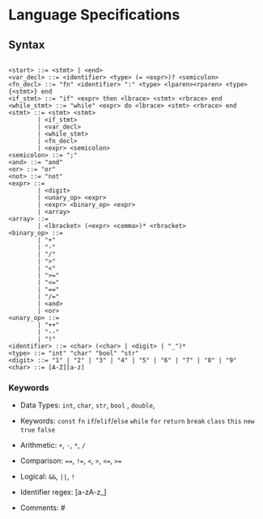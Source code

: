 # Language Specifications

## Syntax

```

<start> ::= <stmt> | <end>
<var_decl> ::= <identifier> <type> (= <expr>)? <semicolon>
<fn_decl> ::= "fn" <identifier> ":" <type> <lparen><rparen> <type> {<stmt>} end
<if_stmt> ::= "if" <expr> then <lbrace> <stmt> <rbrace> end
<while_stmt> ::= "while" <expr> do <lbrace> <stmt> <rbrace> end
<stmt> ::= <stmt> <stmt>
        | <if_stmt>
        | <var_decl>
        | <while_stmt>
        | <fn_decl>
        | <expr> <semicolon>
<semicolon> ::= ";"
<and> ::= "and"
<or> ::= "or"
<not> ::= "not"
<expr> ::=
        | <digit>
        | <unary_op> <expr>
        | <expr> <binary_op> <expr>
        | <array>
<array> ::=
        | <lbracket> (<expr> <comma>)* <rbracket>
<binary_op> ::=
        | "+"
        | "-"
        | "/"
        | ">"
        | "<"
        | ">="
        | "<="
        | "=="
        | "/="
        | <and>
        | <or>
<unary_op> ::=
        | "++"
        | "--"
        | "!"
<identifier> ::= <char> (<char> | <digit> | "_")*
<type> ::= "int" "char" "bool" "str"
<digit> ::= "1" | "2" | "3" | "4" | "5" | "6" | "7" | "8" | "9"
<char> ::= [A-Z][a-z]

```

### Keywords

- Data Types: `int`, `char`, `str`, `bool` , `double`,

- Keywords:
  `const` `fn` `if`/`elif`/`else`
  `while` `for` `return`
  `break`
  `class` `this` `new`
  `true` `false`

- Arithmetic: `+`, `-`, `*`, `/`
- Comparison: `==`, `!=`, `<`, `>`, `<=`, `>=`
- Logical: `&&`, `||`, `!`

- Identifier regex: [a-zA-z_]

- Comments: #
